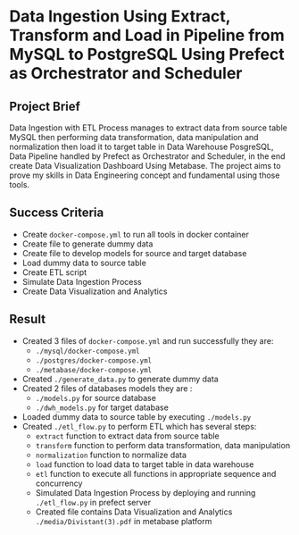 # Data Ingestion Using Extract, Transform and Load in Pipeline from MySQL to PostgreSQL Using Prefect as Orchestrator and Scheduler

## Project Brief
Data Ingestion with ETL Process manages to extract data from source table MySQL then performing data transformation, data manipulation and normalization then load it to target table in Data Warehouse PosgreSQL, Data Pipeline handled by Prefect as Orchestrator and Scheduler, in the end create Data Visualization Dashboard Using Metabase. The project aims to prove my skills in Data Engineering concept and fundamental using those tools. 

## Success Criteria
- Create `docker-compose.yml` to run all tools in docker container
- Create file to generate dummy data
- Create file to develop models for source and target database
- Load dummy data to source table
- Create ETL script 
- Simulate Data Ingestion Process
- Create Data Visualization and Analytics

## Result
- Created 3 files of `docker-compose.yml` and run successfully they are:
  - `./mysql/docker-compose.yml`
  - `./postgres/docker-compose.yml`
  - `./metabase/docker-compose.yml`
- Created `./generate_data.py` to generate dummy data
- Created 2 files of databases models they are :
  - `./models.py` for source database
  - `./dwh_models.py` for target database
- Loaded dummy data to source table by executing `./models.py`
- Created `./etl_flow.py` to perform ETL which has several steps:
  - `extract` function to extract data from source table
  - `transform` function to perform data transformation, data manipulation 
  - `normalization` function to normalize data
  - `load` function to load data to target table in data warehouse
  - `etl` function to execute all functions in appropriate sequence and concurrency
  - Simulated Data Ingestion Process by deploying and running `./etl_flow.py` in prefect server
  - Created file contains Data Visualization and Analytics `./media/Divistant(3).pdf` in metabase platform
